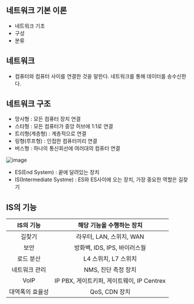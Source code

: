 ## 네트워크 기본 이론 
- 네트워크 기초
- 구성
- 분류

## 네트워크 
- 컴퓨터와 컴퓨터 사이를 연결한 것을 말한다. 네트워크를 통해 데이터를 송수신한다.

## 네트워크 구조

- 망사형 : 모든 컴퓨터 장치 연결
- 스타형 : 모든 컴퓨터가 중앙 허브에 1:1로 연결
- 트리형(계층형) : 계층적으로 연결
- 링형(루프형) : 인접한 컴퓨터끼리 연결
- 버스형 : 하나의 통신회선에 여러대의 컴퓨터 연결

![image](https://user-images.githubusercontent.com/81672260/147171318-fa886f46-cc0d-4050-92ed-0eac135fb97c.png)

- ES(End System) : 끝에 달려있는 장치
- IS(Intermediate Systme) : ES와 ES사이에 오는 장치, 가장 중요한 역할은 길찾기

## IS의 기능

| IS의 기능  | 해당 기능을 수행하는 장치  |
|:---:|:---:|
| 길찾기 | 라우터, LAN, 스위치, WAN  | 
| 보안 | 방화벽, IDS, IPS, 바이러스월  |
| 로드 분산| L4 스위치, L7 스위치|
| 네트워크 관리 | NMS, 진단 측정 장치 |
| VoIP | IP PBX, 게이트키퍼, 게이트웨이, IP Centrex |
| 대역폭의 효율성 | QoS, CDN 장치 |
